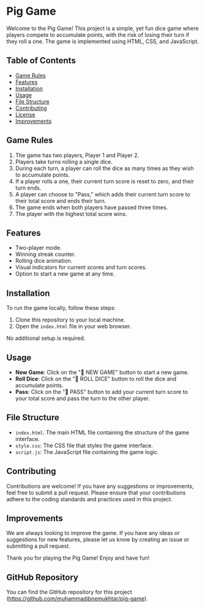 # Pig Game

Welcome to the Pig Game! This project is a simple, yet fun dice game where
players compete to accumulate points, with the risk of losing their turn
if they roll a one. The game is implemented using HTML, CSS, and JavaScript.

## Table of Contents

- [Game Rules](#game-rules)
- [Features](#features)
- [Installation](#installation)
- [Usage](#usage)
- [File Structure](#file-structure)
- [Contributing](#contributing)
- [License](#license)
- [Improvements](#improvements)

## Game Rules

1. The game has two players, Player 1 and Player 2.
2. Players take turns rolling a single dice.
3. During each turn, a player can roll the dice as many times as they wish to
   accumulate points.
4. If a player rolls a one, their current turn score is reset to zero, and
   their turn ends.
5. A player can choose to "Pass," which adds their current turn score to
   their total score and ends their turn.
6. The game ends when both players have passed three times.
7. The player with the highest total score wins.

## Features

- Two-player mode.
- Winning streak counter.
- Rolling dice animation.
- Visual indicators for current scores and turn scores.
- Option to start a new game at any time.

## Installation

To run the game locally, follow these steps:

1. Clone this repository to your local machine.
2. Open the `index.html` file in your web browser.

No additional setup is required.

## Usage

- **New Game**: Click on the "🔁 NEW GAME" button to start a new game.
- **Roll Dice**: Click on the "🎲 ROLL DICE" button to roll the dice and
  accumulate points.
- **Pass**: Click on the "🤚 PASS" button to add your current turn score to
  your total score and pass the turn to the other player.

## File Structure

- `index.html`: The main HTML file containing the structure of the game
  interface.
- `style.css`: The CSS file that styles the game interface.
- `script.js`: The JavaScript file containing the game logic.

## Contributing

Contributions are welcome! If you have any suggestions or improvements, feel
free to submit a pull request. Please ensure that your contributions adhere
to the coding standards and practices used in this project.

## Improvements

We are always looking to improve the game. If you have any ideas or
suggestions for new features, please let us know by creating an issue or
submitting a pull request.

Thank you for playing the Pig Game! Enjoy and have fun!

## GitHub Repository

You can find the GitHub repository for this project (https://github.com/muhammadibnemukhtar/pig-game).
